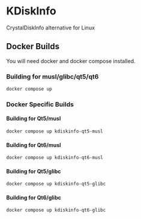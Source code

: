 # KDiskInfo
CrystalDiskInfo alternative for Linux

## Docker Builds

You will need docker and docker compose installed.

### Building for musl/glibc/qt5/qt6

```sh
docker compose up
``` 

### Docker Specific Builds

#### Building for Qt5/musl

```sh
docker compose up kdiskinfo-qt5-musl
```

#### Building for Qt6/musl

```sh
docker compose up kdiskinfo-qt6-musl
```

#### Building for Qt5/glibc

```sh
docker compose up kdiskinfo-qt5-glibc
```

#### Building for Qt6/glibc

```sh
docker compose up kdiskinfo-qt6-glibc
```
